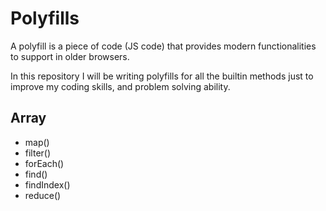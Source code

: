 # Polyfills

A polyfill is a piece of code (JS code) that provides modern functionalities to support in older browsers.

In this repository I will be writing polyfills for all the builtin methods just to improve my coding skills, and problem solving ability.

## Array
- map()
- filter()
- forEach()
- find()
- findIndex()
- reduce()
